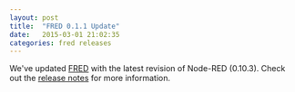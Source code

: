 ```yaml
---
layout: post
title:  "FRED 0.1.1 Update"
date:   2015-03-01 21:02:35
categories: fred releases
---
```

We've updated [FRED](https://fred.sensetecnic.com) with the latest revision of Node-RED (0.10.3).  Check out the [release notes](/fred/releases) for more information. 
